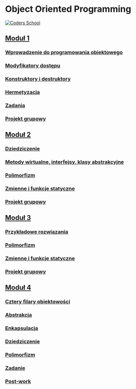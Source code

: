 # Object Oriented Programming

<a href="https://coders.school">
    <img width="500" data-src="coders_school_logo.png" src="coders_school_logo.png" alt="Coders School" class="plain">
</a>

## [Moduł 1](module1/)

### [Wprowadzenie do programowania obiektowego](module1/presentation_oop_intro.md)

### [Modyfikatory dostępu](module1/presentation_access_modifiers.md)

### [Konstruktory i destruktory](module1/presentation_ctor_dtor.md)

### [Hermetyzacja](module1/presentation_hermetization.md)

### [Zadania](module1/presentation_tasks.md)

### [Projekt grupowy](module1/presentation_homework.md)

## [Moduł 2](module2/)

### [Dziedziczenie](module2/presentation_inheritance.md)

### [Metody wirtualne, interfejsy, klasy abstrakcyjne](module2/presentation_virtual.md)

### [Polimorfizm](module2/presentation_polymorphism.md)

### [Zmienne i funkcje statyczne](module2/presentation_static.md)

### [Projekt grupowy](module2/presentation_homework.md)

## [Moduł 3](module3/)

### [Przykładowe rozwiązania](module3/presentation_solutions.md)

### [Polimorfizm](module3/presentation_polymorphism.md)

### [Zmienne i funkcje statyczne](module3/presentation_static.md)

### [Projekt grupowy](module3/presentation_homework.md)

## [Moduł 4](module4/)

### [Cztery filary obiektowości](module4/pillars.md)

### [Abstrakcja](module4/abstraction.md)

### [Enkapsulacja](module4/encapsulation.md)

### [Dziedziczenie](module4/inheritance.md)

### [Polimorfizm](module4/polymorphism.md)

### [Zadanie](module4/exercise_cars.md)

### [Post-work](module4/post_work.md)
